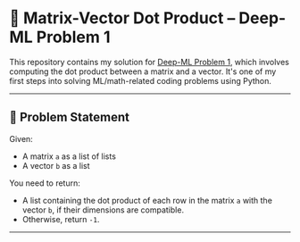 
# 🧮 Matrix-Vector Dot Product – Deep-ML Problem 1

This repository contains my solution for [Deep-ML Problem 1](https://www.deep-ml.com/problems/1), which involves computing the dot product between a matrix and a vector. It's one of my first steps into solving ML/math-related coding problems using Python.

---

## 📌 Problem Statement

Given:
- A matrix `a` as a list of lists
- A vector `b` as a list

You need to return:
- A list containing the dot product of each row in the matrix `a` with the vector `b`, if their dimensions are compatible.
- Otherwise, return `-1`.

---

